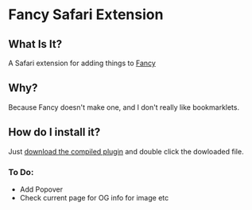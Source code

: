 Fancy Safari Extension
======================

## What Is It?

A Safari extension for adding things to <a href="http://fancy.com" target="_blank">Fancy</a>

## Why?

Because Fancy doesn't make one, and I don't really like bookmarklets.

## How do I install it?

Just <a href="https://raw.githubusercontent.com/Cam/fancy-it/master/fancy.safariextz" target="_blank">download the compiled plugin</a> and double click the dowloaded file.

### To Do:

* Add Popover
* Check current page for OG info for image etc